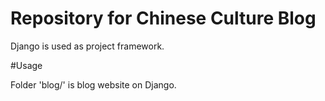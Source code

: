 # Repository for Chinese Culture Blog

Django is used as project framework.

#Usage

Folder 'blog/' is blog website on Django.
